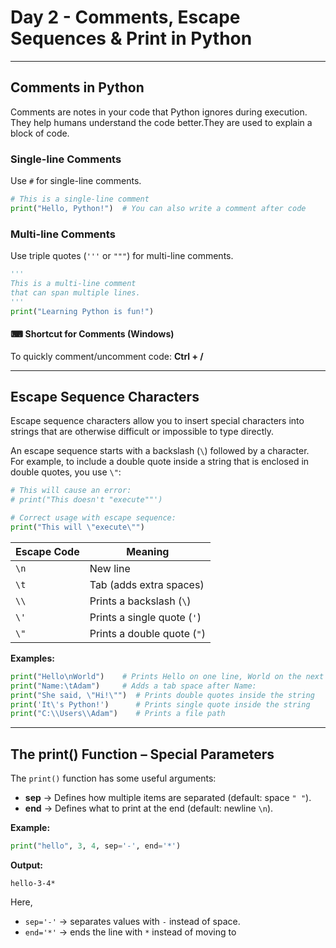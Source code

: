 #  Day 2 - Comments, Escape Sequences & Print in Python

---

##  Comments in Python

Comments are notes in your code that Python ignores during execution. They help humans understand the code better.They are used to explain a block of code.

###  Single-line Comments

Use `#` for single-line comments.

```python
# This is a single-line comment
print("Hello, Python!")  # You can also write a comment after code
```

###  Multi-line Comments

Use triple quotes (`'''` or `"""`) for multi-line comments.

```python
'''
This is a multi-line comment
that can span multiple lines.
'''
print("Learning Python is fun!")
```

#### ⌨ Shortcut for Comments (Windows)

To quickly comment/uncomment code: **Ctrl + /**

---

##  Escape Sequence Characters

Escape sequence characters allow you to insert special characters into strings that are otherwise difficult or impossible to type directly.

An escape sequence starts with a backslash (`\`) followed by a character.  
For example, to include a double quote inside a string that is enclosed in double quotes, you use `\"`:

```python
# This will cause an error:
# print("This doesn't "execute""')

# Correct usage with escape sequence:
print("This will \"execute\"")
```

| Escape Code | Meaning                        |
|-------------|-------------------------------|
| `\n`        | New line                      |
| `\t`        | Tab (adds extra spaces)       |
| `\\`        | Prints a backslash (`\`)      |
| `\'`        | Prints a single quote (`'`)   |
| `\"`        | Prints a double quote (`"`)   |

**Examples:**

```python
print("Hello\nWorld")    # Prints Hello on one line, World on the next line
print("Name:\tAdam")     # Adds a tab space after Name:
print("She said, \"Hi!\"")  # Prints double quotes inside the string
print('It\'s Python!')      # Prints single quote inside the string
print("C:\\Users\\Adam")    # Prints a file path
```

---

##  The print() Function – Special Parameters

The `print()` function has some useful arguments:

- **sep** → Defines how multiple items are separated (default: space `" "`).
- **end** → Defines what to print at the end (default: newline `\n`).

**Example:**

```python
print("hello", 3, 4, sep='-', end='*')
```

**Output:**
```
hello-3-4*
```

Here,

- `sep='-'` → separates values with `-` instead of space.
- `end='*'` → ends the line with `*` instead of moving to